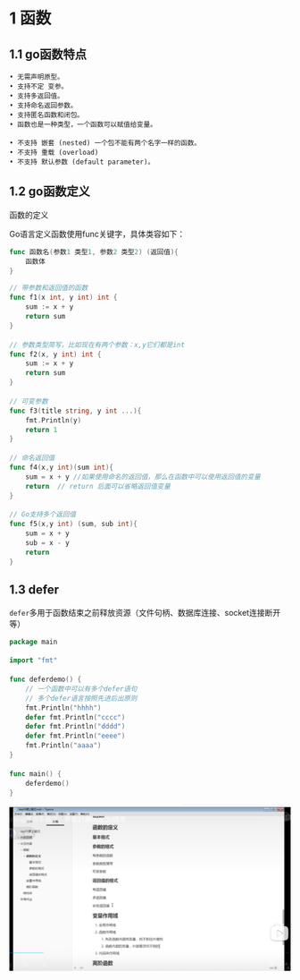 # 1 函数

## 1.1 go函数特点

```
• 无需声明原型。
• 支持不定 变参。
• 支持多返回值。
• 支持命名返回参数。 
• 支持匿名函数和闭包。
• 函数也是一种类型，一个函数可以赋值给变量。

• 不支持 嵌套 (nested) 一个包不能有两个名字一样的函数。
• 不支持 重载 (overload) 
• 不支持 默认参数 (default parameter)。
```

## 1.2 go函数定义

函数的定义

Go语言定义函数使用func关键字，具体类容如下：

```go
func 函数名(参数1 类型1, 参数2 类型2) (返回值){
    函数体
}
```





```go
// 带参数和返回值的函数
func f1(x int, y int) int {
    sum := x + y
    return sum
}

// 参数类型简写，比如现在有两个参数：x,y它们都是int
func f2(x, y int) int {
    sum := x + y 
    return sum
}

// 可变参数
func f3(title string, y int ...){
    fmt.Println(y)
    return 1
}

// 命名返回值
func f4(x,y int)(sum int){
    sum = x + y //如果使用命名的返回值，那么在函数中可以使用返回值的变量
    return  // return 后面可以省略返回值变量
}

// Go支持多个返回值
func f5(x,y int) (sum, sub int){
    sum = x + y
    sub = x - y
    return  
}
```



## 1.3 defer

`defer`多用于函数结束之前释放资源（文件句柄、数据库连接、socket连接断开等）

```go
package main

import "fmt"

func deferdemo() {
    // 一个函数中可以有多个defer语句
    // 多个defer语言按照先进后出原则
	fmt.Println("hhhh")
	defer fmt.Println("cccc")
	defer fmt.Println("dddd")
	defer fmt.Println("eeee")
	fmt.Println("aaaa")
}

func main() {
	deferdemo()
}

```

![image-20231028164619716](assets/image-20231028164619716.png)

